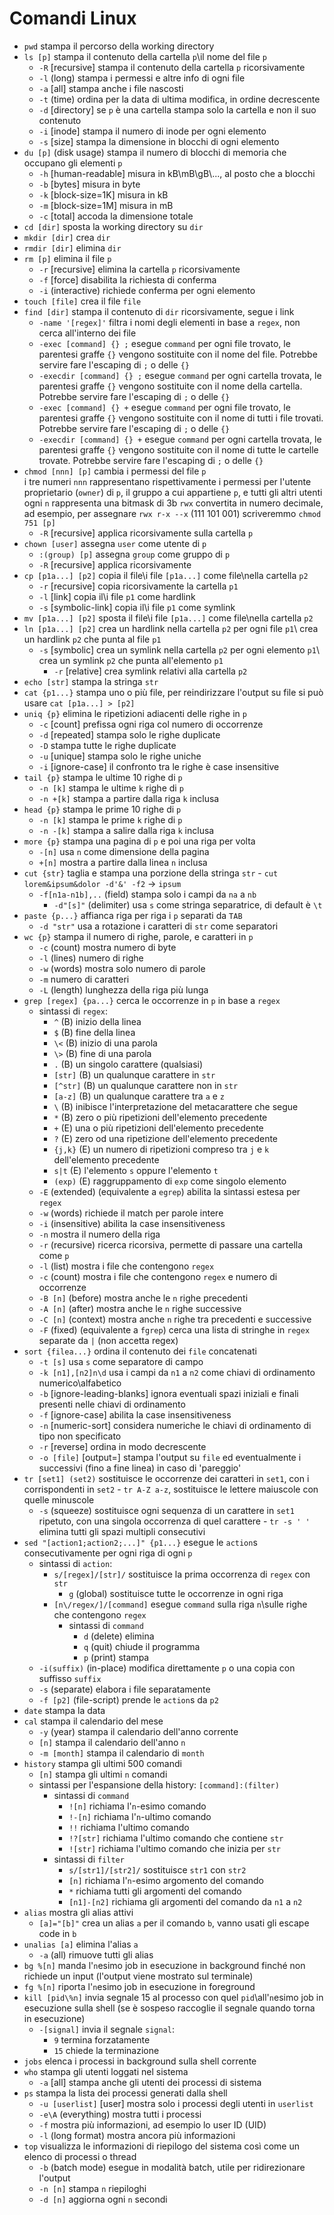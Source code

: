 # Comandi Linux
* `pwd` stampa il percorso della working directory
* `ls [p]` stampa il contenuto della cartella `p`\il nome del file `p`
  * `-R` [recursive] stampa il contenuto della cartella `p` ricorsivamente
  * `-l` (long) stampa i permessi e altre info di ogni file
  * `-a` [all] stampa anche i file nascosti
  * `-t` (time) ordina per la data di ultima modifica, in ordine decrescente
  * `-d` [directory] se `p` è una cartella stampa solo la cartella e non il suo contenuto
  * `-i` [inode] stampa il numero di inode per ogni elemento
  * `-s` [size] stampa la dimensione in blocchi di ogni elemento
* `du [p]` (disk usage) stampa il numero di blocchi di memoria che occupano gli elementi `p`
  * `-h` [human-readable] misura in kB\mB\gB\\..., al posto che a blocchi
  * `-b` [bytes] misura in byte
  * `-k` [block-size=1K] misura in kB
  * `-m` [block-size=1M] misura in mB
  * `-c` [total] accoda la dimensione totale
* `cd [dir]` sposta la working directory su `dir` 
* `mkdir [dir]` crea `dir`
* `rmdir [dir]` elimina `dir`
* `rm [p]` elimina il file `p`
  * `-r` [recursive] elimina la cartella `p` ricorsivamente
  * `-f` [force] disabilita la richiesta di conferma
  * `-i` (interactive) richiede conferma per ogni elemento
* `touch [file]` crea il file `file`
* `find [dir]` stampa il contenuto di `dir` ricorsivamente, segue i link
  * `-name '[regex]'` filtra i nomi degli elementi in base a `regex`, non cerca all'interno dei file
  * `-exec [command] {} ;` esegue `command` per ogni file trovato, le parentesi graffe `{}` vengono sostituite con il nome del file. Potrebbe servire fare l'escaping di `;` o delle `{}`
  * `-execdir [command] {} ;` esegue `command` per ogni cartella trovata, le parentesi graffe `{}` vengono sostituite con il nome della cartella. Potrebbe servire fare l'escaping di `;` o delle `{}`
  * `-exec [command] {} +` esegue `command` per ogni file trovato, le parentesi graffe `{}` vengono sostituite con il nome di tutti i file trovati. Potrebbe servire fare l'escaping di `;` o delle `{}`
  * `-execdir [command] {} +` esegue `command` per ogni cartella trovata, le parentesi graffe `{}` vengono sostituite con il nome di tutte le cartelle trovate. Potrebbe servire fare l'escaping di `;` o delle `{}`
* `chmod [nnn] [p]` cambia i permessi del file `p`\
  i tre numeri `nnn` rappresentano rispettivamente i permessi per l'utente proprietario (`owner`) di `p`, il gruppo a cui appartiene `p`, e tutti gli altri utenti\
  ogni `n` rappresenta una bitmask di 3b `rwx` convertita in numero decimale, ad esempio, per assegnare `rwx r-x --x` (111 101 001) scriveremmo `chmod 751 [p]`
  * `-R` [recursive] applica ricorsivamente sulla cartella `p`
* `chown [user]` assegna `user` come utente di `p`
  * `:(group) [p]` assegna `group` come gruppo di `p`
  * `-R` [recursive] applica ricorsivamente
* `cp [p1a...] [p2]` copia il file\i file `[p1a...]` come file\nella cartella `p2`
  * `-r` [recursive] copia ricorsivamente la cartella `p1`
  * `-l` [link] copia il\i file `p1` come hardlink
  * `-s` [symbolic-link] copia il\i file  `p1` come symlink
* `mv [p1a...] [p2]` sposta il file\i file `[p1a...]` come file\nella cartella `p2`
* `ln [p1a...] [p2]` crea un hardlink nella cartella `p2` per ogni file `p1`\ crea un hardlink `p2` che punta al file `p1`
  * `-s` [symbolic] crea un symlink nella cartella `p2` per ogni elemento `p1`\ crea un symlink `p2` che punta all'elemento `p1`
    * `-r` [relative] crea symlink relativi alla cartella `p2`
* `echo [str]` stampa la stringa `str`
* `cat {p1...}` stampa uno o più file, per reindirizzare l'output su file si può usare `cat [p1a...] > [p2]`
* `uniq {p}` elimina le ripetizioni adiacenti delle righe in `p`
  * `-c` [count] prefissa ogni riga col numero di occorrenze
  * `-d` [repeated] stampa solo le righe duplicate
  * `-D` stampa tutte le righe duplicate
  * `-u` [unique] stampa solo le righe uniche
  * `-i` [ignore-case] il confronto tra le righe è case insensitive
* `tail {p}` stampa le ultime 10 righe di `p`
  * `-n [k]` stampa le ultime `k` righe di `p`
  * `-n +[k]` stampa a partire dalla riga `k` inclusa
* `head {p}` stampa le prime 10 righe di `p`
  * `-n [k]` stampa le prime `k` righe di `p`
  * `-n -[k]` stampa a salire dalla riga `k` inclusa
* `more {p}` stampa una pagina di `p` e poi una riga per volta
  * `-[n]` usa `n` come dimensione della pagina
  * `+[n]` mostra a partire dalla linea `n` inclusa
* `cut {str}` taglia e stampa una porzione della stringa `str` - `cut lorem&ipsum&dolor -d'&' -f2` -> `ipsum`
  * `-f[n1a-n1b],..` (field) stampa solo i campi da `na` a `nb`
    * `-d"[s]"` (delimiter) usa `s` come stringa separatrice, di default è `\t`
* `paste {p...}` affianca riga per riga i `p` separati da `TAB`
  * `-d "str"` usa a rotazione i caratteri di `str` come separatori
* `wc {p}` stampa il numero di righe, parole, e caratteri in `p`
  * `-c` (count) mostra numero di byte
  * `-l` (lines) numero di righe
  * `-w` (words) mostra solo numero di parole
  * `-m` numero di caratteri
  * `-L` (length) lunghezza della riga più lunga
* `grep [regex] {pa...}` cerca le occorrenze in `p` in base a `regex`
  * sintassi di `regex`:
    * `^` (B) inizio della linea
    * `$` (B) fine della linea
    * `\<` (B) inizio di una parola
    * `\>` (B) fine di una parola
    * `.` (B) un singolo carattere (qualsiasi)
    * `[str]` (B) un qualunque carattere in `str`
    * `[^str]` (B) un qualunque carattere non in `str`
    * `[a-z]` (B) un qualunque carattere tra `a` e `z`
    * `\` (B) inibisce l'interpretazione del metacarattere che segue
    * `*` (B) zero o più ripetizioni dell'elemento precedente
    * `+` (E) una o più ripetizioni dell'elemento precedente
    * `?` (E) zero od una ripetizione dell'elemento precedente
    * `{j,k}` (E) un numero di ripetizioni compreso tra `j` e `k` dell'elemento precedente
    * `s|t` (E) l'elemento `s` oppure l'elemento `t`
    * `(exp)` (E) raggruppamento di `exp` come singolo elemento
  * `-E` (extended) (equivalente a `egrep`) abilita la sintassi estesa per `regex`
  * `-w` (words) richiede il match per parole intere
  * `-i` (insensitive) abilita la case insensitiveness
  * `-n` mostra il numero della riga
  * `-r` (recursive) ricerca ricorsiva, permette di passare una cartella come `p`
  * `-l` (list) mostra i file che contengono `regex`
  * `-c` (count) mostra i file che contengono `regex` e numero di occorrenze
  * `-B [n]` (before) mostra anche le `n` righe precedenti
  * `-A [n]` (after) mostra anche le `n` righe successive
  * `-C [n]` (context) mostra anche `n` righe tra precedenti e successive
  * `-F` (fixed) (equivalente a `fgrep`) cerca una lista di stringhe in `regex` separate da `|` (non accetta regex)
* `sort {filea...}` ordina il contenuto dei `file` concatenati
  * `-t [s]` usa `s` come separatore di campo
  * `-k [n1],[n2]n\d` usa i campi da `n1` a `n2` come chiavi di ordinamento numerico\alfabetico
  * `-b` [ignore-leading-blanks] ignora eventuali spazi iniziali e finali presenti nelle chiavi di ordinamento
  * `-f` [ignore-case] abilita la case insensitiveness
  * `-n` [numeric-sort] considera numeriche le chiavi di ordinamento di tipo non specificato
  * `-r` [reverse] ordina in modo decrescente
  * `-o [file]` [output=] stampa l'output su `file` ed eventualmente i successivi (fino a fine linea) in caso di 'pareggio'
* `tr [set1] (set2)` sostituisce le occorrenze dei caratteri in `set1`, con i corrispondenti in `set2` - `tr A-Z a-z`, sostituisce le lettere maiuscole con quelle minuscole
  * `-s` (squeeze) sostituisce ogni sequenza di un carattere in `set1` ripetuto, con una singola occorrenza di quel carattere - `tr -s ' '` elimina tutti gli spazi multipli consecutivi
* `sed "[action1;action2;...]" {p1...}` esegue le `action`s consecutivamente per ogni riga di ogni `p`
  * sintassi di `action`:
    * `s/[regex]/[str]/` sostituisce la prima occorrenza di `regex`  con `str`
      * `g` (global) sostituisce tutte le occorrenze in ogni riga
    * `[n\/regex/]/[command]` esegue `command` sulla riga `n`\sulle righe che contengono `regex`
      * sintassi di `command`
        * `d` (delete) elimina
        * `q` (quit) chiude il programma
        * `p` (print) stampa
  * `-i(suffix)` (in-place) modifica direttamente `p` o una copia con suffisso `suffix`
  * `-s` (separate) elabora i file separatamente
  * `-f [p2]` (file-script) prende le `action`s da `p2`
* `date` stampa la data
* `cal` stampa il calendario del mese
  * `-y` (year) stampa il calendario dell'anno corrente
  * `[n]` stampa il calendario dell'anno `n`
  * `-m [month]` stampa il calendario di `month`
* `history` stampa gli ultimi 500 comandi
  * `[n]` stampa gli ultimi `n` comandi
  * sintassi per l'espansione della history: `[command]:(filter)`
    * sintassi di `command`
      * `![n]` richiama l'`n`-esimo comando
      * `!-[n]` richiama l'`n`-ultimo comando
      * `!!` richiama l'ultimo comando
      * `!?[str]` richiama l'ultimo comando che contiene `str`
      * `![str]` richiama l'ultimo comando che inizia per `str`
    * sintassi di `filter`
      * `s/[str1]/[str2]/` sostituisce `str1` con `str2`
      * `[n]` richiama l'`n`-esimo argomento del comando
      * `*` richiama tutti gli argomenti del comando
      * `[n1]-[n2]` richiama gli argomenti del comando da `n1` a `n2`
* `alias` mostra gli alias attivi
  * `[a]="[b]"`  crea un alias `a` per il comando `b`, vanno usati gli escape code in `b`
* `unalias [a]` elimina l'alias `a`
  * `-a` (all) rimuove tutti gli alias
* `bg %[n]` manda l'`n`esimo job in esecuzione in background finché non richiede un input (l'output viene mostrato sul terminale)
* `fg %[n]` riporta l'`n`esimo job in esecuzione in foreground
* `kill [pid\%n]` invia segnale 15 al processo con quel `pid`\all'`n`esimo job in esecuzione sulla shell (se è sospeso raccoglie il segnale quando torna in esecuzione)
  * `-[signal]` invia il segnale `signal`:
    * `9` termina forzatamente
    * `15` chiede la terminazione
* `jobs` elenca i processi in background sulla shell corrente
* `who` stampa gli utenti loggati nel sistema
  * `-a` [all] stampa anche gli utenti dei processi di sistema
* `ps` stampa la lista dei processi generati dalla shell
  * `-u [userlist]` [user] mostra solo i processi degli utenti in `userlist`
  * `-e\A` (everything) mostra tutti i processi
  * `-f` mostra più informazioni, ad esempio lo user ID (UID)
  * `-l` (long format) mostra ancora più informazioni
* `top` visualizza le informazioni di riepilogo del sistema così come un elenco di processi o thread
  * `-b` (batch mode) esegue in modalità batch, utile per ridirezionare l'output
  * `-n [n]` stampa `n` riepiloghi
  * `-d [n]` aggiorna ogni `n` secondi